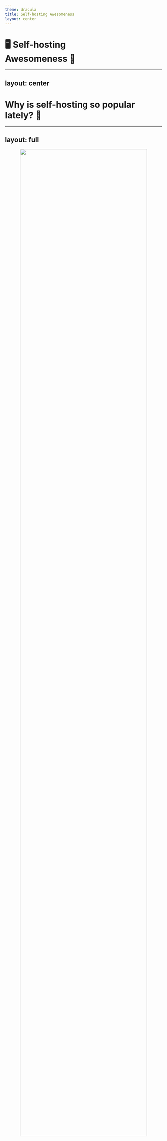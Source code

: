 ```yaml
---
theme: dracula
title: Self-hosting Awesomeness
layout: center
---
```


# 🖥 Self-hosting <br> Awesomeness 🦄

---
layout: center
---

# Why is self-hosting so popular lately? 🤔

---
layout: full
---

<center><img src="./img/pirate.jpg" width=90% height=90%></center>

---
layout: full
---

<center><img src="./img/captain_jack.jpg" width=70% height=70%></center>

---
layout: full
---

<center><img src="./img/sunken_ship.jpg" width=70% height=70%></center>
  
---
layout: full
---

<center><img src="./img/tales.jpg" width=70% height=70%></center>

---
layout: full
---

<center><img src="./img/castle.jpg" width=40% height=40%></center>

---
layout: full
---

<center><img src="./img/hyperspace_mountain.jpeg" width=100% height=100%></center>

---
layout: full
---

<center><img src="./img/jules.jpg" width=40% height=40%></center>

---
layout: full
---

<center><img src="./img/tour_eiffel.jpg" width=40% height=40%></center>

---
layout: image
image: ./img/technical-difficulties-please-stand-by.jpeg
---

<!-- ![Techical difficulties](./img/technical-difficulties-please-stand-by.jpeg) -->


---
layout: full
---

<!-- <center><img src="./img/pirate.jpg" width=90% height=90%></center> -->

---
layout: full
---

<!-- <center><img src="./img/pirate.jpg" width=90% height=90%></center> -->

---
layout: full
---

<!-- <center><img src="./img/pirate.jpg" width=90% height=90%></center> -->
---
layout: center
---

# Why is self-hosting so popular lately? 🤔
---

# Easier than ever 🤡

<center><img src="https://yams.media/pics/logo.webp" width=50% height=50%></center>

---

# Cheaper than ever 🫰🏻

<center><img src="./img/lenovo.jpg" width=70% height=70%></center>

--- 

# And just because you can! (nerd! 🤓)

<center><img src="./img/geek.png" width=50% height=50%></center>

--- 

# What can you self-host?

<v-clicks>

- 📽️ Your legally bought and properly licensed backup copies of movies, series and music --> [YAMS.media](https://yams.media)
- 🤳🏻 Your pictures --> [immich](https://immich.app/)
- 👾 Your games --> [Sunshine](https://app.lizardbyte.dev/Sunshine/?lng=en)
- 🤖 Your home automation center --> [Home Assistant](https://www.home-assistant.io/)
- 📲 Your own applications and the self-hosting-friendly applications from others --> [Awesome Selfhosted web](https://awesome-selfhosted.net)
- 🌈 Anything!

</v-clicks>

--- 

# What do you need?

<v-clicks>

1. A way of running 🏃‍♂️ hosted applications
2. A way of storing 💾  the data needed by the hosting applications
3. A way of connect with your hosted applications 🛜
4. TIME 🕰️
5. **Commitment** 💪🏻 <center><img src="./img/cloud_services2.png" width=30% height=30%></center>

</v-clicks>

--- 

# A way of running 🏃‍♂️ hosted applications

<v-clicks>

- KISS --> A linux distro + Docker
- YAGNI, but you'll learn a ton in the process --> K8s
- Oldie but goldie --> PROXMOX
- [QUESTION TO THE AUDIENCE] Any others? 

</v-clicks>

--- 

# A way of storing 💾  the data needed by the hosting applications

<v-clicks>

- KISS 
  - Just a big disk in the server you are using to run the thing
- YAGNI, but you'll learn a ton in the process 
  - A Distributed filesystem cluster like Ceph or IPFS
- A balanced option
  - A dedicated NAS, Off-the-shelf or custom
- Something that I'd really want to test in the near future
  - [Garage](https://garagehq.deuxfleurs.fr/), an OS distributed S3-compatible object storage that runs in crappy hardware
- [QUESTION TO THE AUDIENCE] Any others? 

</v-clicks>

---

# A way of connect with your hosted applications 🛜

<v-clicks>

- KISS
  - Tailscale
- YAGNI, but you'll learn a ton in the process 
  - Your custom connectivity solution. Some options:
    - OpenVPN based setup
    - Custom router based setup with a Firewall, port fordwarding, https certificates, etc.
    - WireGuard custom zerotrust solution 
- [QUESTION TO THE AUDIENCE] Any others? 


</v-clicks>

--- 

# Lessons learned 📝

<v-clicks>

- Start small!
- Enjoy the journey! 
- Full public cloud disconnection is not realistic: Keep one copy of the important data in the ☁
- A homelab is not PROD
- But, your children don't give a 💩 about it. MAKE it SOLID

</v-clicks>

---
layout: center
---

# Thanks 🙏🏻 QAs ☝🏻 + share your own experiences 🤕! 

